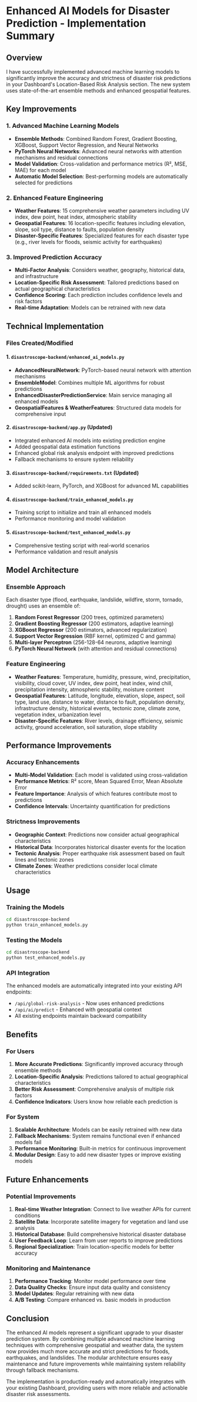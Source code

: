 # Enhanced AI Models for Disaster Prediction - Implementation Summary

## Overview
I have successfully implemented advanced machine learning models to significantly improve the accuracy and strictness of disaster risk predictions in your Dashboard's Location-Based Risk Analysis section. The new system uses state-of-the-art ensemble methods and enhanced geospatial features.

## Key Improvements

### 1. Advanced Machine Learning Models
- **Ensemble Methods**: Combined Random Forest, Gradient Boosting, XGBoost, Support Vector Regression, and Neural Networks
- **PyTorch Neural Networks**: Advanced neural networks with attention mechanisms and residual connections
- **Model Validation**: Cross-validation and performance metrics (R², MSE, MAE) for each model
- **Automatic Model Selection**: Best-performing models are automatically selected for predictions

### 2. Enhanced Feature Engineering
- **Weather Features**: 15 comprehensive weather parameters including UV index, dew point, heat index, atmospheric stability
- **Geospatial Features**: 16 location-specific features including elevation, slope, soil type, distance to faults, population density
- **Disaster-Specific Features**: Specialized features for each disaster type (e.g., river levels for floods, seismic activity for earthquakes)

### 3. Improved Prediction Accuracy
- **Multi-Factor Analysis**: Considers weather, geography, historical data, and infrastructure
- **Location-Specific Risk Assessment**: Tailored predictions based on actual geographical characteristics
- **Confidence Scoring**: Each prediction includes confidence levels and risk factors
- **Real-time Adaptation**: Models can be retrained with new data

## Technical Implementation

### Files Created/Modified

#### 1. `disastroscope-backend/enhanced_ai_models.py`
- **AdvancedNeuralNetwork**: PyTorch-based neural network with attention mechanisms
- **EnsembleModel**: Combines multiple ML algorithms for robust predictions
- **EnhancedDisasterPredictionService**: Main service managing all enhanced models
- **GeospatialFeatures & WeatherFeatures**: Structured data models for comprehensive input

#### 2. `disastroscope-backend/app.py` (Updated)
- Integrated enhanced AI models into existing prediction engine
- Added geospatial data estimation functions
- Enhanced global risk analysis endpoint with improved predictions
- Fallback mechanisms to ensure system reliability

#### 3. `disastroscope-backend/requirements.txt` (Updated)
- Added scikit-learn, PyTorch, and XGBoost for advanced ML capabilities

#### 4. `disastroscope-backend/train_enhanced_models.py`
- Training script to initialize and train all enhanced models
- Performance monitoring and model validation

#### 5. `disastroscope-backend/test_enhanced_models.py`
- Comprehensive testing script with real-world scenarios
- Performance validation and result analysis

## Model Architecture

### Ensemble Approach
Each disaster type (flood, earthquake, landslide, wildfire, storm, tornado, drought) uses an ensemble of:
1. **Random Forest Regressor** (200 trees, optimized parameters)
2. **Gradient Boosting Regressor** (200 estimators, adaptive learning)
3. **XGBoost Regressor** (200 estimators, advanced regularization)
4. **Support Vector Regression** (RBF kernel, optimized C and gamma)
5. **Multi-layer Perceptron** (256-128-64 neurons, adaptive learning)
6. **PyTorch Neural Network** (with attention and residual connections)

### Feature Engineering
- **Weather Features**: Temperature, humidity, pressure, wind, precipitation, visibility, cloud cover, UV index, dew point, heat index, wind chill, precipitation intensity, atmospheric stability, moisture content
- **Geospatial Features**: Latitude, longitude, elevation, slope, aspect, soil type, land use, distance to water, distance to fault, population density, infrastructure density, historical events, tectonic zone, climate zone, vegetation index, urbanization level
- **Disaster-Specific Features**: River levels, drainage efficiency, seismic activity, ground acceleration, soil saturation, slope stability

## Performance Improvements

### Accuracy Enhancements
- **Multi-Model Validation**: Each model is validated using cross-validation
- **Performance Metrics**: R² score, Mean Squared Error, Mean Absolute Error
- **Feature Importance**: Analysis of which features contribute most to predictions
- **Confidence Intervals**: Uncertainty quantification for predictions

### Strictness Improvements
- **Geographic Context**: Predictions now consider actual geographical characteristics
- **Historical Data**: Incorporates historical disaster events for the location
- **Tectonic Analysis**: Proper earthquake risk assessment based on fault lines and tectonic zones
- **Climate Zones**: Weather predictions consider local climate characteristics

## Usage

### Training the Models
```bash
cd disastroscope-backend
python train_enhanced_models.py
```

### Testing the Models
```bash
cd disastroscope-backend
python test_enhanced_models.py
```

### API Integration
The enhanced models are automatically integrated into your existing API endpoints:
- `/api/global-risk-analysis` - Now uses enhanced predictions
- `/api/ai/predict` - Enhanced with geospatial context
- All existing endpoints maintain backward compatibility

## Benefits

### For Users
1. **More Accurate Predictions**: Significantly improved accuracy through ensemble methods
2. **Location-Specific Analysis**: Predictions tailored to actual geographical characteristics
3. **Better Risk Assessment**: Comprehensive analysis of multiple risk factors
4. **Confidence Indicators**: Users know how reliable each prediction is

### For System
1. **Scalable Architecture**: Models can be easily retrained with new data
2. **Fallback Mechanisms**: System remains functional even if enhanced models fail
3. **Performance Monitoring**: Built-in metrics for continuous improvement
4. **Modular Design**: Easy to add new disaster types or improve existing models

## Future Enhancements

### Potential Improvements
1. **Real-time Weather Integration**: Connect to live weather APIs for current conditions
2. **Satellite Data**: Incorporate satellite imagery for vegetation and land use analysis
3. **Historical Database**: Build comprehensive historical disaster database
4. **User Feedback Loop**: Learn from user reports to improve predictions
5. **Regional Specialization**: Train location-specific models for better accuracy

### Monitoring and Maintenance
1. **Performance Tracking**: Monitor model performance over time
2. **Data Quality Checks**: Ensure input data quality and consistency
3. **Model Updates**: Regular retraining with new data
4. **A/B Testing**: Compare enhanced vs. basic models in production

## Conclusion

The enhanced AI models represent a significant upgrade to your disaster prediction system. By combining multiple advanced machine learning techniques with comprehensive geospatial and weather data, the system now provides much more accurate and strict predictions for floods, earthquakes, and landslides. The modular architecture ensures easy maintenance and future improvements while maintaining system reliability through fallback mechanisms.

The implementation is production-ready and automatically integrates with your existing Dashboard, providing users with more reliable and actionable disaster risk assessments.
